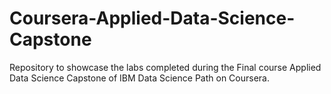 # Coursera-Applied-Data-Science-Capstone
Repository to showcase the labs completed during the Final course Applied Data Science Capstone of IBM Data Science Path on Coursera.

